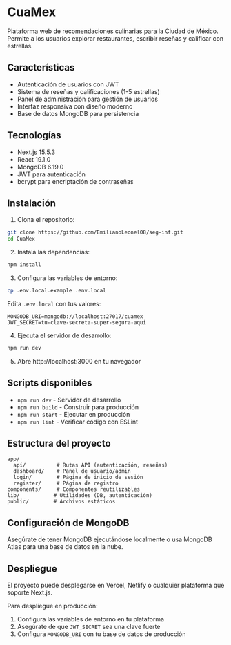 # CuaMex

Plataforma web de recomendaciones culinarias para la Ciudad de México. Permite a los usuarios explorar restaurantes, escribir reseñas y calificar con estrellas.

## Características

- Autenticación de usuarios con JWT
- Sistema de reseñas y calificaciones (1-5 estrellas)
- Panel de administración para gestión de usuarios
- Interfaz responsiva con diseño moderno
- Base de datos MongoDB para persistencia

## Tecnologías

- Next.js 15.5.3
- React 19.1.0
- MongoDB 6.19.0
- JWT para autenticación
- bcrypt para encriptación de contraseñas

## Instalación

1. Clona el repositorio:
```bash
git clone https://github.com/EmilianoLeonel08/seg-inf.git
cd CuaMex
```

2. Instala las dependencias:
```bash
npm install
```

3. Configura las variables de entorno:
```bash
cp .env.local.example .env.local
```

Edita `.env.local` con tus valores:
```
MONGODB_URI=mongodb://localhost:27017/cuamex
JWT_SECRET=tu-clave-secreta-super-segura-aqui
```

4. Ejecuta el servidor de desarrollo:
```bash
npm run dev
```

5. Abre http://localhost:3000 en tu navegador

## Scripts disponibles

- `npm run dev` - Servidor de desarrollo
- `npm run build` - Construir para producción
- `npm run start` - Ejecutar en producción
- `npm run lint` - Verificar código con ESLint

## Estructura del proyecto

```
app/
  api/          # Rutas API (autenticación, reseñas)
  dashboard/    # Panel de usuario/admin
  login/        # Página de inicio de sesión
  register/     # Página de registro
components/     # Componentes reutilizables
lib/           # Utilidades (DB, autenticación)
public/        # Archivos estáticos
```

## Configuración de MongoDB

Asegúrate de tener MongoDB ejecutándose localmente o usa MongoDB Atlas para una base de datos en la nube.

## Despliegue

El proyecto puede desplegarse en Vercel, Netlify o cualquier plataforma que soporte Next.js.

Para despliegue en producción:
1. Configura las variables de entorno en tu plataforma
2. Asegúrate de que `JWT_SECRET` sea una clave fuerte
3. Configura `MONGODB_URI` con tu base de datos de producción
